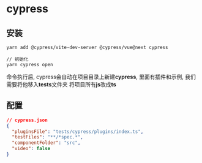 # cypress

## 安装
```shell
yarn add @cypress/vite-dev-server @cypress/vue@next cypress

// 初始化
yarn cypress open
```
命令执行后, cypress会自动在项目目录上新建**cypress**, 里面有插件和示例, 我们需要将他移入**tests**文件夹
将项目所有**js**改成**ts**

## 配置

```json
// cypress.json
{
  "pluginsFile": "tests/cypress/plugins/index.ts",
  "testFiles": "**/*spec.*",
  "componentFolder": "src",
  "video": false
}

```